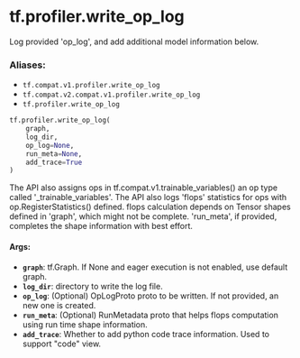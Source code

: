 <div itemscope itemtype="http://developers.google.com/ReferenceObject">
<meta itemprop="name" content="tf.profiler.write_op_log" />
<meta itemprop="path" content="Stable" />
</div>

# tf.profiler.write_op_log

Log provided 'op_log', and add additional model information below.

### Aliases:

* `tf.compat.v1.profiler.write_op_log`
* `tf.compat.v2.compat.v1.profiler.write_op_log`
* `tf.profiler.write_op_log`

``` python
tf.profiler.write_op_log(
    graph,
    log_dir,
    op_log=None,
    run_meta=None,
    add_trace=True
)
```

<!-- Placeholder for "Used in" -->

  The API also assigns ops in tf.compat.v1.trainable_variables() an op type
  called '_trainable_variables'.
  The API also logs 'flops' statistics for ops with op.RegisterStatistics()
  defined. flops calculation depends on Tensor shapes defined in 'graph',
  which might not be complete. 'run_meta', if provided, completes the shape
  information with best effort.

#### Args:


* <b>`graph`</b>: tf.Graph. If None and eager execution is not enabled, use
    default graph.
* <b>`log_dir`</b>: directory to write the log file.
* <b>`op_log`</b>: (Optional) OpLogProto proto to be written. If not provided, an new
    one is created.
* <b>`run_meta`</b>: (Optional) RunMetadata proto that helps flops computation using
    run time shape information.
* <b>`add_trace`</b>: Whether to add python code trace information.
    Used to support "code" view.